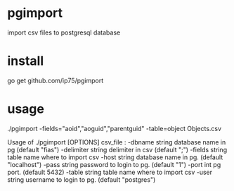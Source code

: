 # pgimport
import csv files to postgresql database

# install
go get github.com/ip75/pgimport

# usage

./pgimport -fields="aoid","aoguid","parentguid" -table=object Objects.csv


Usage of ./pgimport [OPTIONS] csv_file :
  -dbname string
        database name in pg (default "fias")
  -delimiter string
        delimiter in csv (default ";")
  -fields string
        table name where to import csv
  -host string
        database name in pg. (default "localhost")
  -pass string
        password to login to pg. (default "1")
  -port int
        pg port. (default 5432)
  -table string
        table name where to import csv
  -user string
        username to login to pg. (default "postgres")
        
        
        
